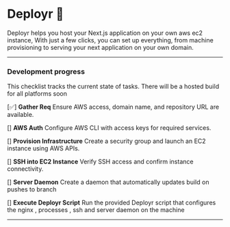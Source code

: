 # Deployr 💾

Deployr helps you host your Next.js application on your own aws ec2 instance, With just a few clicks, you can set up everything, from machine provisioning to serving your next application on your own domain.

---

### Development progress

This checklist tracks the current state of tasks. There will be a hosted build for all platforms soon 

[✅] **Gather Req**  Ensure AWS access, domain name, and repository URL are available.  

[] **AWS Auth** Configure AWS CLI with access keys for required services.  

[] **Provision Infrastructure** Create a security group and launch an EC2 instance using AWS APIs.  

[] **SSH into EC2 Instance** Verify SSH access and confirm instance connectivity.  

[] **Server Daemon** Create a daemon that automatically updates build on pushes to branch

[] **Execute Deployr Script** Run the provided Deployr script that configures the nginx , processes , ssh and server daemon on the machine
  
---

